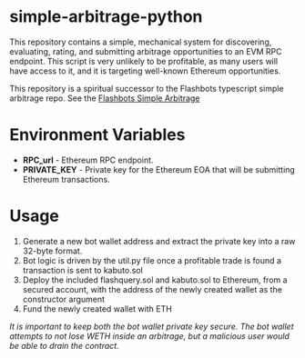 # simple-arbitrage-python

This repository contains a simple, mechanical system for discovering, evaluating, rating, and submitting arbitrage opportunities to an EVM RPC endpoint. This script is very unlikely to be profitable, as many users will have access to it, and it is targeting well-known Ethereum opportunities.

This repository is a spiritual successor to the Flashbots typescript simple arbitrage repo. See the [Flashbots Simple Arbitrage](https://github.com/flashbots/simple-arbitrage)

Environment Variables
=====================
- **RPC_url** - Ethereum RPC endpoint.
- **PRIVATE_KEY** - Private key for the Ethereum EOA that will be submitting Ethereum transactions.


Usage
======================
1. Generate a new bot wallet address and extract the private key into a raw 32-byte format.
2. Bot logic is driven by the util.py file once a profitable trade is found a transaction is sent to kabuto.sol
3. Deploy the included flashquery.sol and kabuto.sol to Ethereum, from a secured account, with the address of the newly created wallet as the constructor argument
4. Fund the newly created wallet with ETH

_It is important to keep both the bot wallet private key secure. The bot wallet attempts to not lose WETH inside an arbitrage, but a malicious user would be able to drain the contract._

